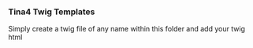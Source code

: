 ### Tina4 Twig Templates

Simply create a twig file of any name within this folder and add your twig html